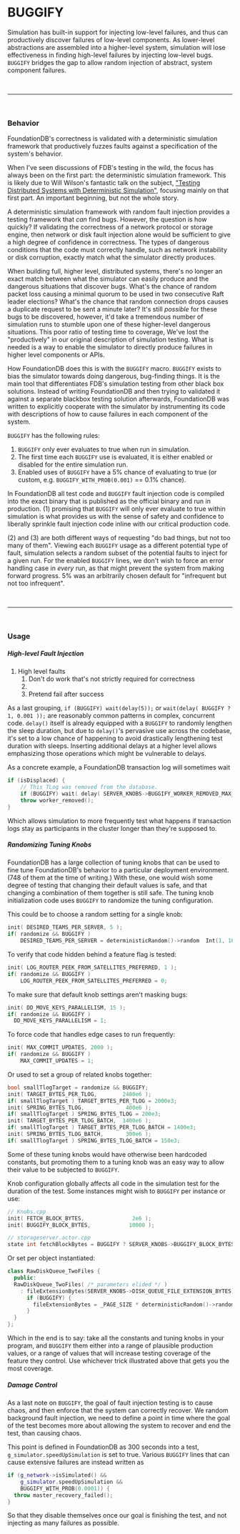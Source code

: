 # BUGGIFY

Simulation has built-in support for injecting low-level failures, and thus can productively discover failures of low-level components.  As lower-level abstractions are assembled into a higher-level system, simulation will lose effectiveness in finding high-level failures by injecting low-level bugs.  `BUGGIFY` bridges the gap to allow random injection of abstract, system component failures.

<br/> <hr /> <br />

### Behavior

FoundationDB's correctness is validated with a deterministic simulation framework that productively fuzzes faults against a specification of the system's behavior.

When I've seen discussions of FDB's testing in the wild, the focus has always been on the first part: the deterministic simulation framework.  This is likely due to Will Wilson's fantastic talk on the subject, ["Testing Distributed Systems with Deterministic Simulation"][strangeloop-waw], focusing mainly on that first part.  An important beginning, but not the whole story.

A deterministic simulation framework with random fault injection provides a testing framework that _can_ find bugs.  However, the question is how quickly?  If validating the correctness of a network protocol or storage engine, then network or disk fault injection alone would be sufficient to give a high degree of confidence in correctness.  The types of dangerous conditions that the code must correctly handle, such as network instability or disk corruption, exactly match what the simulator directly produces.

When building full, higher level, distributed systems, there's no longer an exact match between what the simulator can easily produce and the dangerous situations that discover bugs.  What's the chance of random packet loss causing a minimal quorum to be used in two consecutive Raft leader elections?  What's the chance that random connection drops causes a duplicate request to be sent a minute later?  It's still _possible_ for these bugs to be discovered, however, it'd take a tremendous number of simulation runs to stumble upon one of these higher-level dangerous situations.  This poor ratio of testing time to coverage, We've lost the "productively" in our original description of simulation testing.  What is needed is a way to enable the simulator to directly produce failures in higher level components or APIs.

How FoundationDB does this is with the `BUGGIFY` macro.  `BUGGIFY` exists to bias the simulator towards doing dangerous, bug-finding things.  It is the main tool that differentiates FDB's simulation testing from other black box solutions.  Instead of writing FoundationDB and then trying to validated it against a separate blackbox testing solution afterwards, FoundationDB was written to explicitly cooperate with the simulator by instrumenting its code with descriptions of how to cause failures in each component of the system.

`BUGGIFY` has the following rules:

1. `BUGGIFY` only ever evaluates to true when run in simulation.
2. The first time each `BUGGIFY` use is evaluated, it is either enabled or disabled for the entire simulation run.
3. Enabled uses of `BUGGIFY` have a 5% chance of evaluating to true (or custom, e.g. `BUGGIFY_WITH_PROB(0.001)` == 0.1% chance).

In FoundationDB all test code and `BUGGIFY` fault injection code is compiled into the exact binary that is published as the official binary and run in production.  (1) promising that `BUGGIFY` will only ever evaluate to true within simulation is what provides us with the sense of safety and confidence to liberally sprinkle fault injection code inline with our critical production code.

(2) and (3) are both different ways of requesting "do bad things, but not too many of them". Viewing each `BUGGIFY` usage as a different potential type of fault, simulation selects a random subset of the potential faults to inject for a given run.  For the enabled `BUGGIFY` lines, we don't wish to force an error handling case in _every_ run, as that might prevent the system from making forward progress.  5% was an arbitrarily chosen default for "infrequent but not too infrequent".

[strangeloop-waw]: https://youtu.be/4fFDFbi3toc

<br /> <hr /> <br />

### Usage

##### High-level Fault Injection

1. High level faults
    1. Don't do work that's not strictly required for correctness
    1. 
    2. Pretend fail after success

As a last grouping, `if (BUGGIFY) wait(delay(5));` or `wait(delay( BUGGIFY ? 1, 0.001 ));` are reasonably common patterns in complex, concurrent code.  `delay()` itself is already equipped with a `BUGGIFY` to randomly lengthen the sleep duration, but due to `delay()`'s pervasive use across the codebase, it's set to a low chance of happening to avoid drastically lengthening test duration with sleeps.  Inserting additional delays at a higher level allows emphasizing those operations which might be vulnerable to delays.

As a concrete example, a FoundationDB transaction log will sometimes wait 

```cpp
if (isDisplaced) {
    // This TLog was removed from the database.
    if (BUGGIFY) wait( delay( SERVER_KNOBS->BUGGIFY_WORKER_REMOVED_MAX_LAG * deterministicRandom()->random01() ) );
    throw worker_removed();
}
```

Which allows simulation to more frequently test what happens if transaction logs stay as participants in the cluster longer than they're supposed to.

##### Randomizing Tuning Knobs

FoundationDB has a large collection of tuning knobs that can be used to fine tune FoundationDB's behavior to a particular deployment environment.  (748 of them at the time of writing.)  With these, one would wish some degree of testing that changing their default values is safe, and that changing a combination of them together is still safe.  The tuning knob initialization code uses `BUGGIFY` to randomize the tuning configuration.

This could be to choose a random setting for a single knob:
```cpp
init( DESIRED_TEAMS_PER_SERVER, 5 );
if( randomize && BUGGIFY )
    DESIRED_TEAMS_PER_SERVER = deterministicRandom()->random  Int(1, 10);
```

To verify that code hidden behind a feature flag is tested:
```cpp
init( LOG_ROUTER_PEEK_FROM_SATELLITES_PREFERRED, 1 );
if( randomize && BUGGIFY )
    LOG_ROUTER_PEEK_FROM_SATELLITES_PREFERRED = 0;
``` 

To make sure that default knob settings aren't masking bugs:
```cpp
init( DD_MOVE_KEYS_PARALLELISM, 15 );
if( randomize && BUGGIFY )
  DD_MOVE_KEYS_PARALLELISM = 1;
```

To force code that handles edge cases to run frequently:
```cpp
init( MAX_COMMIT_UPDATES, 2000 );
if( randomize && BUGGIFY )
    MAX_COMMIT_UPDATES = 1;
```

Or used to set a group of related knobs together:
```cpp
bool smallTlogTarget = randomize && BUGGIFY;
init( TARGET_BYTES_PER_TLOG,        2400e6 );
if( smallTlogTarget ) TARGET_BYTES_PER_TLOG = 2000e3;
init( SPRING_BYTES_TLOG,             400e6 );
if( smallTlogTarget ) SPRING_BYTES_TLOG = 200e3;
init( TARGET_BYTES_PER_TLOG_BATCH,  1400e6 );
if( smallTlogTarget ) TARGET_BYTES_PER_TLOG_BATCH = 1400e3;
init( SPRING_BYTES_TLOG_BATCH,       300e6 );
if( smallTlogTarget ) SPRING_BYTES_TLOG_BATCH = 150e3;
```

Some of these tuning knobs would have otherwise been hardcoded constants, but promoting them to a tuning knob was an easy way to allow their value to be subjected to `BUGGIFY`.

Knob configuration globally affects all code in the simulation test for the duration of the test.  Some instances might wish to `BUGGIFY` per instance or use:

```cpp
// Knobs.cpp
init( FETCH_BLOCK_BYTES,               2e6 );
init( BUGGIFY_BLOCK_BYTES,            10000 );

// storageserver.actor.cpp
state int fetchBlockBytes = BUGGIFY ? SERVER_KNOBS->BUGGIFY_BLOCK_BYTES : SERVER_KNOBS->FETCH_BLOCK_BYTES;
```

Or set per object instantiated:

```cpp
class RawDiskQueue_TwoFiles {
  public:
  RawDiskQueue_TwoFiles( /* parameters elided */ )
    : fileExtensionBytes(SERVER_KNOBS->DISK_QUEUE_FILE_EXTENSION_BYTES) {
      if (BUGGIFY) {
        fileExtensionBytes = _PAGE_SIZE * deterministicRandom()->randomSkewedUInt32( 1, 10<<10 );
      }
  }
};
```

Which in the end is to say: take all the constants and tuning knobs in your program, and `BUGGIFY` them either into a range of plausible production values, or a range of values that will increase testing coverage of the feature they control.  Use whichever trick illustrated above that gets you the most coverage.

##### Damage Control

As a last note on `BUGGIFY`, the goal of fault injection testing is to cause chaos, and then enforce that the system can correctly recover.  We random background fault injection, we need to define a point in time where the goal of the test becomes more about allowing the system to recover and end the test, than causing chaos.

This point is defined in FoundationDB as 300 seconds into a test, `g_simulator.speedUpSimulation` is set to true.  Various `BUGGIFY` lines that can cause extensive failures are instead written as

```cpp
if (g_network->isSimulated() &&
    g_simulator.speedUpSimulation &&
    BUGGIFY_WITH_PROB(0.0001)) {
  throw master_recovery_failed();
}
```

So that they disable themselves once our goal is finishing the test, and not injecting as many failures as possible.